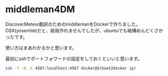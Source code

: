 middleman4DM
============
DiscoverMeteor翻訳のためのmiddlemanをDockerで作りました。
OSX(yosemite)だと、結局作れませんでしたが、ubuntuでも結構めんどくさかったです。

使い方はまあわかるかと思います。

最初にsshでポートフォワードの設定をしておくといいと思います。
```sh
ssh -f -N -L 4567:localhost:4567 docker@$(boot2docker ip)
```
